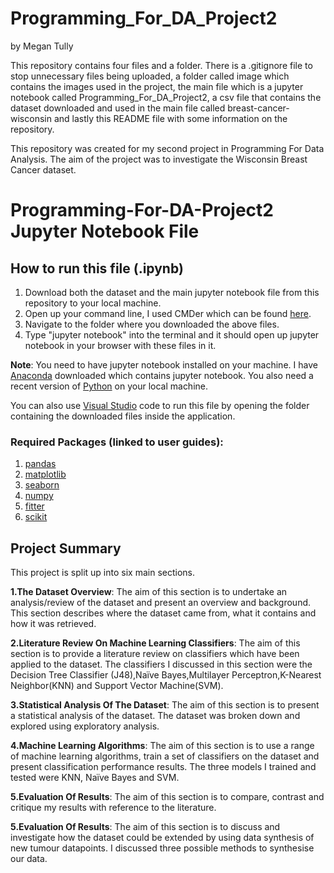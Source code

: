 # Programming_For_DA_Project2
by Megan Tully

This repository contains four files and a folder. There is a .gitignore file to stop unnecessary files being uploaded, a folder called image which contains the images used in the project, the main file which is a jupyter notebook called Programming_For_DA_Project2, a csv file that contains the dataset downloaded and used in the main file called breast-cancer-wisconsin and lastly this README file with some information on the repository.

This repository was created for my second project in Programming For Data Analysis. The aim of the project was to investigate the Wisconsin Breast Cancer dataset.


# Programming-For-DA-Project2 Jupyter Notebook File

## How to run this file (.ipynb)

1. Download both the dataset and the main jupyter notebook file from this repository to your local machine.
2. Open up your command line, I used CMDer which can be found [here](https://cmder.app/).
3. Navigate to the folder where you downloaded the above files.
4. Type "jupyter notebook" into the terminal and it should open up jupyter notebook in your browser with these files in it.

<b>Note</b>: You need to have jupyter notebook installed on your machine. I have [Anaconda](https://www.anaconda.com/) downloaded which contains jupyter notebook. You also need a recent version of [Python](https://www.python.org/downloads/) on your local machine.

You can also use [Visual Studio](https://code.visualstudio.com/download) code to run this file by opening the folder containing the downloaded files inside the application.

### Required Packages (linked to user guides):
1. [pandas](https://pandas.pydata.org/docs/user_guide/index.html#user-guide) 
2. [matplotlib](https://matplotlib.org/stable/users/index.html)
3. [seaborn](https://seaborn.pydata.org/tutorial.html)
4. [numpy](https://numpy.org/doc/stable/user/)
5. [fitter](https://fitter.readthedocs.io/en/latest/)
6. [scikit](https://scikit-learn.org/stable/)

## Project Summary

This project is split up into six main sections.

<b>1.The Dataset Overview</b>: The aim of this section is to undertake an analysis/review of the dataset and present an overview and background. This section describes where the dataset came from, what it contains and how it was retrieved.

<b>2.Literature Review On Machine Learning Classifiers</b>: The aim of this section is to provide a literature review on classifiers which have been applied to the dataset. The classifiers I discussed in this section were the Decision Tree Classifier (J48),Naïve Bayes,Multilayer Perceptron,K-Nearest Neighbor(KNN) and Support Vector Machine(SVM).

<b>3.Statistical Analysis Of The Dataset</b>: The aim of this section is to present a statistical analysis of the dataset. The dataset was broken down and explored using exploratory analysis.

<b>4.Machine Learning Algorithms</b>: The aim of this section is to use a range of machine learning algorithms, train a set of classifiers on the dataset and present classification performance results. The three models I trained and tested were KNN, Naïve Bayes and SVM.

<b>5.Evaluation Of Results</b>: The aim of this section is to compare, contrast and critique my results with reference to the literature.

<b>5.Evaluation Of Results</b>: The aim of this section is to discuss and investigate how the dataset could be extended by using data synthesis of new tumour datapoints. I discussed three possible methods to synthesise our data.